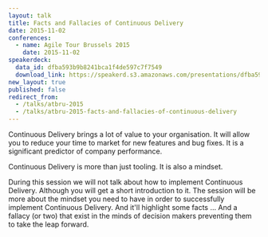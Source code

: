 ```yaml
---
layout: talk
title: Facts and Fallacies of Continuous Delivery
date: 2015-11-02
conferences:
  - name: Agile Tour Brussels 2015
    date: 2015-11-02
speakerdeck:
  data_id: dfba593b9b8241bca1f4de597c7f7549
  download_link: https://speakerd.s3.amazonaws.com/presentations/dfba593b9b8241bca1f4de597c7f7549/ATBru_2015_-_Facts_and_Fallacies_of_Continuous_Delivery.pdf
new_layout: true
published: false
redirect_from:
  - /talks/atbru-2015
  - /talks/atbru-2015-facts-and-fallacies-of-continuous-delivery
---
```

Continuous Delivery brings a lot of value to your organisation. It will allow you to reduce your time to market for new features and bug fixes. It is a significant predictor of company performance.

Continuous Delivery is more than just tooling. It is also a mindset.

During this session we will not talk about how to implement Continuous Delivery. Although you will get a short introduction to it. The session will be more about the mindset you need to have in order to successfully implement Continuous Delivery. And it'll highlight some facts … And a fallacy (or two) that exist in the minds of decision makers preventing them to take the leap forward.

